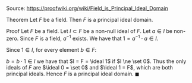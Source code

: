 # 

Source: https://proofwiki.org/wiki/Field_is_Principal_Ideal_Domain

Theorem
Let $F$ be a field.
Then $F$ is a principal ideal domain.


Proof
Let $F$ be a field.
Let $I \subset F$ be a non-null ideal of $F$.
Let $a \in I$ be non-zero.
Since $F$ is a field, $a^{-1}$ exists.
We have that $1 = a^{-1} \cdot a \in I$.

Since $1 \in I$, for every element $b \in F$:

$b = b \cdot 1 \in I$
we have that $I = F = \ideal 1$ if $I \ne \set 0$.
Thus the only ideals of $F$ are $\ideal 0 = \set 0$ and $\ideal 1 = F$, which are both principal ideals.
Hence $F$ is a principal ideal domain.
$\blacksquare$






